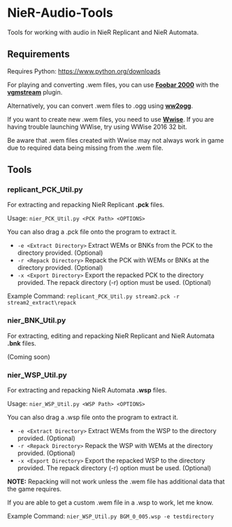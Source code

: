 # NieR-Audio-Tools
Tools for working with audio in NieR Replicant and NieR Automata.

## Requirements
Requires Python: https://www.python.org/downloads

For playing and converting .wem files, you can use **[Foobar 2000](https://www.foobar2000.org/download)** with the **[vgmstream](https://www.foobar2000.org/components/view/foo_input_vgmstream)** plugin.

Alternatively, you can convert .wem files to .ogg using **[ww2ogg](https://github.com/hcs64/ww2ogg)**.

If you want to create new .wem files, you need to use **[Wwise](https://www.audiokinetic.com/products/wwise/)**. If you are having trouble launching WWise, try using WWise 2016 32 bit.

Be aware that .wem files created with Wwise may not always work in game due to required data being missing from the .wem file.

## Tools
### replicant_PCK_Util.py
For extracting and repacking NieR Replicant **.pck** files.

Usage: `nier_PCK_Util.py <PCK Path> <OPTIONS>`

You can also drag a .pck file onto the program to extract it.
* `-e <Extract Directory>` Extract WEMs or BNKs from the PCK to the directory provided. (Optional)
* `-r <Repack Directory>` Repack the PCK with WEMs or BNKs at the directory provided. (Optional)
* `-x <Export Directory>` Export the repacked PCK to the directory provided. The repack directory (-r) option must be used. (Optional)

Example Command: `replicant_PCK_Util.py stream2.pck -r stream2_extract\repack`

### nier_BNK_Util.py
For extracting, editing and repacking NieR Replicant and NieR Automata **.bnk** files.

(Coming soon)

### nier_WSP_Util.py
For extracting and repacking NieR Automata **.wsp** files.

Usage: `nier_WSP_Util.py <WSP Path> <OPTIONS>`

You can also drag a .wsp file onto the program to extract it.
* `-e <Extract Directory>` Extract WEMs from the WSP to the directory provided. (Optional)
* `-r <Repack Directory>` Repack the WSP with WEMs at the directory provided. (Optional)
* `-x <Export Directory>` Export the repacked WSP to the directory provided. The repack directory (-r) option must be used. (Optional)

**NOTE:** Repacking will not work unless the .wem file has additional data that the game requires.

If you are able to get a custom .wem file in a .wsp to work, let me know.

Example Command: `nier_WSP_Util.py BGM_0_005.wsp -e testdirectory`